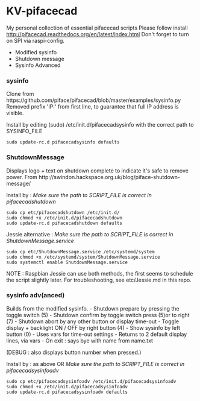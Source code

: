 # KV-pifacecad

My personal collection of essential pifacecad scripts
Please follow install http://pifacecad.readthedocs.org/en/latest/index.html
Don't forget to turn on SPI via raspi-config.

* Modified sysinfo
* Shutdown message
* Sysinfo Advanced

<h3>sysinfo</h3>
Clone from https://github.com/piface/pifacecad/blob/master/examples/sysinfo.py
Removed prefix 'IP:' from first line, to guarantee that full IP address is visible.

Install by editing (sudo) /etc/init.d/pifacecadsysinfo with the correct path to SYSINFO_FILE
```
sudo update-rc.d pifacecadsysinfo defaults
```

<h3>ShutdownMessage</h3>
Displays logo + text on shutdown complete to indicate it's safe to remove power.
From http://swindon.hackspace.org.uk/blog/piface-shutdown-message/

Install by : 
*Make sure the path to SCRIPT_FILE is correct in pifacecadshutdown*
```
sudo cp etc/pifacecadshutdown /etc/init.d/
sudo chmod +x /etc/init.d/pifacecadshutdown
sudo update-rc.d pifacecadshutdown defaults
```

Jessie alternative : 
*Make sure the path to SCRIPT_FILE is correct in ShutdownMessage.service*
```
sudo cp etc/ShutdownMessage.service /etc/systemd/system
sudo chmod +x /etc/systemd/system/ShutdownMessage.service
sudo systemctl enable ShutdownMessage.service
```

NOTE : Raspbian Jessie can use both methods, the first seems to schedule the script slightly later.  For troubleshooting, see etc/Jessie.md in this repo.

<h3>sysinfo adv(anced)</h3>
Builds from the modified sysinfo.
- Shutdown prepare by pressing the toggle switch (5)
- Shutdown confirm by toggle switch press (5)or to right (7)
- Shutdown abort by any other button or display time-out
- Toggle display + backlight ON / OFF by right button (4)
- Show sysinfo by left button (0)
- Uses vars for time-out settings
- Returns to 2 default display lines, via vars
- On exit : says bye with name from name.txt

(DEBUG : also displays button number when pressed.)

Install by : as above OR
*Make sure the path to SCRIPT_FILE is correct in pifacecadsysinfoadv*
```
sudo cp etc/pifacecadsysinfoadv /etc/init.d/pifacecadsysinfoadv
sudo chmod +x /etc/init.d/pifacecadsysinfoadv
sudo update-rc.d pifacecadsysinfoadv defaults
```
